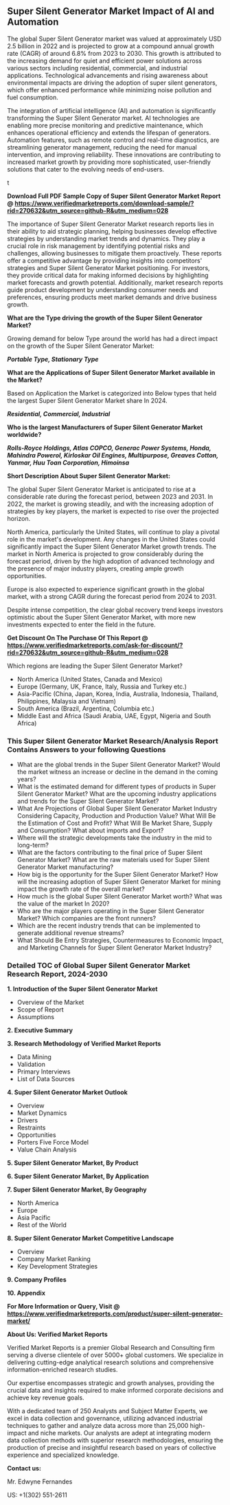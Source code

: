 <h2>Super Silent Generator Market Impact of AI and Automation</h2><p>The global Super Silent Generator market was valued at approximately USD 2.5 billion in 2022 and is projected to grow at a compound annual growth rate (CAGR) of around 6.8% from 2023 to 2030. This growth is attributed to the increasing demand for quiet and efficient power solutions across various sectors including residential, commercial, and industrial applications. Technological advancements and rising awareness about environmental impacts are driving the adoption of super silent generators, which offer enhanced performance while minimizing noise pollution and fuel consumption.</p><p>The integration of artificial intelligence (AI) and automation is significantly transforming the Super Silent Generator market. AI technologies are enabling more precise monitoring and predictive maintenance, which enhances operational efficiency and extends the lifespan of generators. Automation features, such as remote control and real-time diagnostics, are streamlining generator management, reducing the need for manual intervention, and improving reliability. These innovations are contributing to increased market growth by providing more sophisticated, user-friendly solutions that cater to the evolving needs of end-users.</p>t</p><p id="" class=""><strong>Download Full PDF Sample Copy of Super Silent Generator Market Report @ <a href="https://www.verifiedmarketreports.com/download-sample/?rid=270632&utm_source=github-R&utm_medium=028" target="_blank">https://www.verifiedmarketreports.com/download-sample/?rid=270632&utm_source=github-R&utm_medium=028</a></strong></p><p>The importance of&nbsp;Super Silent Generator Market research reports lies in their ability to aid strategic planning, helping businesses develop effective strategies by understanding market trends and dynamics. They play a crucial role in risk management by identifying potential risks and challenges, allowing businesses to mitigate them proactively. These reports offer a competitive advantage by providing insights into competitors' strategies and Super Silent Generator Market positioning. For investors, they provide critical data for making informed decisions by highlighting market forecasts and growth potential. Additionally, market research reports guide product development by understanding consumer needs and preferences, ensuring products meet market demands and drive business growth.</p><p><strong>What are the&nbsp;Type driving the growth of the Super Silent Generator Market?</strong></p><p id="" class="">Growing demand for below Type around the world has had a direct impact on the growth of the Super Silent Generator Market:</p><em><strong>Portable Type, Stationary Type</strong></em></p><strong>What are the&nbsp;Applications&nbsp;of Super Silent Generator Market available in the Market?</strong></p><p id="" class="">Based on Application the Market is categorized into Below types that held the largest Super Silent Generator Market share In 2024.</p><em><strong>Residential, Commercial, Industrial</strong></em></p><strong>Who is the largest Manufacturers of Super Silent Generator Market worldwide?</strong></p><p><em><strong>Rolls-Royce Holdings, Atlas COPCO, Generac Power Systems, Honda, Mahindra Powerol, Kirloskar Oil Engines, Multipurpose, Greaves Cotton, Yanmar, Huu Toan Corporation, Himoinsa</strong></em></p><p id="" class=""><strong>Short Description About Super Silent Generator Market:</strong></p><p>The global Super Silent Generator Market is anticipated to rise at a considerable rate during the forecast period, between 2023 and 2031. In 2022, the market is growing steadily, and with the increasing adoption of strategies by key players, the market is expected to rise over the projected horizon.</p><p>North America, particularly the United States, will continue to play a pivotal role in the market's development. Any changes in the United States could significantly impact the Super Silent Generator Market growth trends. The market in North America is projected to grow considerably during the forecast period, driven by the high adoption of advanced technology and the presence of major industry players, creating ample growth opportunities.</p><p>Europe is also expected to experience significant growth in the global market, with a strong CAGR during the forecast period from 2024 to 2031.</p><p>Despite intense competition, the clear global recovery trend keeps investors optimistic about the Super Silent Generator Market, with more new investments expected to enter the field in the future.</p><p id="" class=""><strong>Get Discount On The Purchase Of This Report @ <a href="https://www.verifiedmarketreports.com/ask-for-discount/?rid=270632&utm_source=github-R&utm_medium=028" target="_blank">https://www.verifiedmarketreports.com/ask-for-discount/?rid=270632&utm_source=github-R&utm_medium=028</a></strong></p>Which regions are leading the Super Silent Generator Market?</p><ul><li>North America (United States, Canada and Mexico)</li><li>Europe (Germany, UK, France, Italy, Russia and Turkey etc.)</li><li>Asia-Pacific (China, Japan, Korea, India, Australia, Indonesia, Thailand, Philippines, Malaysia and Vietnam)</li><li>South America (Brazil, Argentina, Columbia etc.)</li><li>Middle East and Africa (Saudi Arabia, UAE, Egypt, Nigeria and South Africa)</li></ul><h3 id="" class="">This Super Silent Generator Market Research/Analysis Report Contains Answers to your following Questions</h3><ul><li>What are the global trends in the Super Silent Generator Market? Would the market witness an increase or decline in the demand in the coming years?</li><li>What is the estimated demand for different types of products in Super Silent Generator Market? What are the upcoming industry applications and trends for the Super Silent Generator Market?</li><li>What Are Projections of Global Super Silent Generator Market Industry Considering Capacity, Production and Production Value? What Will Be the Estimation of Cost and Profit? What Will Be Market Share, Supply and Consumption? What about imports and Export?</li><li>Where will the strategic developments take the industry in the mid to long-term?</li><li>What are the factors contributing to the final price of Super Silent Generator Market? What are the raw materials used for Super Silent Generator Market manufacturing?</li><li>How big is the opportunity for the Super Silent Generator Market? How will the increasing adoption of Super Silent Generator Market for mining impact the growth rate of the overall market?</li><li>How much is the global Super Silent Generator Market worth? What was the value of the market In 2020?</li><li>Who are the major players operating in the Super Silent Generator Market? Which companies are the front runners?</li><li>Which are the recent industry trends that can be implemented to generate additional revenue streams?</li><li>What Should Be Entry Strategies, Countermeasures to Economic Impact, and Marketing Channels for Super Silent Generator Market Industry?</li></ul><h3 id="" class="">Detailed TOC of Global Super Silent Generator Market Research Report, 2024-2030</h3><p id="" class=""><strong>1. Introduction of the Super Silent Generator Market</strong></p><ul><li>Overview of the Market</li><li>Scope of Report</li><li>Assumptions</li></ul><p id="" class=""><strong>2. Executive Summary</strong></p><p id="" class=""><strong>3. Research Methodology of Verified Market Reports</strong></p><ul><li>Data Mining</li><li>Validation</li><li>Primary Interviews</li><li>List of Data Sources</li></ul><p id="" class=""><strong>4. Super Silent Generator Market Outlook</strong></p><ul><li>Overview</li><li>Market Dynamics</li><li>Drivers</li><li>Restraints</li><li>Opportunities</li><li>Porters Five Force Model</li><li>Value Chain Analysis</li></ul><p id="" class=""><strong>5. Super Silent Generator Market, By Product</strong></p><p id="" class=""><strong>6. Super Silent Generator Market, By Application</strong></p><p id="" class=""><strong>7. Super Silent Generator Market, By Geography</strong></p><ul><li>North America</li><li>Europe</li><li>Asia Pacific</li><li>Rest of the World</li></ul><p id="" class=""><strong>8. Super Silent Generator Market Competitive Landscape</strong></p><ul><li>Overview</li><li>Company Market Ranking</li><li>Key Development Strategies</li></ul><p id="" class=""><strong>9. Company Profiles</strong></p><p id="" class=""><strong>10. Appendix</strong></p><p id="" class=""><strong>For More Information or Query, Visit @ <a href="https://www.verifiedmarketreports.com/product/super-silent-generator-market/" target="_blank">https://www.verifiedmarketreports.com/product/super-silent-generator-market/</a></strong></p><p id="" class=""><strong>About Us: Verified Market Reports</strong></p><p id="" class="">Verified Market Reports is a premier Global Research and Consulting firm serving a diverse clientele of over 5000+ global customers. We specialize in delivering cutting-edge analytical research solutions and comprehensive information-enriched research studies.</p><p id="" class="">Our expertise encompasses strategic and growth analyses, providing the crucial data and insights required to make informed corporate decisions and achieve key revenue goals.</p><p id="" class="">With a dedicated team of 250 Analysts and Subject Matter Experts, we excel in data collection and governance, utilizing advanced industrial techniques to gather and analyze data across more than 25,000 high-impact and niche markets. Our analysts are adept at integrating modern data collection methods with superior research methodologies, ensuring the production of precise and insightful research based on years of collective experience and specialized knowledge.</p><p id="" class=""><strong>Contact us:</strong></p><p id="" class="">Mr. Edwyne Fernandes</p><p id="" class="">US: +1(302) 551-2611</p>